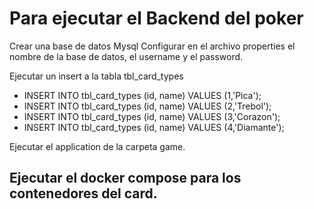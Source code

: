 # Para ejecutar el Backend del poker

Crear una base de datos Mysql Configurar en el archivo properties el nombre de la base de datos, el username y el password.

Ejecutar un insert a la tabla tbl_card_types 
- INSERT INTO tbl_card_types (id, name) VALUES (1,'Pica'); 
- INSERT INTO tbl_card_types (id, name) VALUES (2,'Trebol'); 
- INSERT INTO tbl_card_types (id, name) VALUES (3,'Corazon'); 
- INSERT INTO tbl_card_types (id, name) VALUES (4,'Diamante');

Ejecutar el application de la carpeta game. 
## Ejecutar el docker compose para los contenedores del card.
